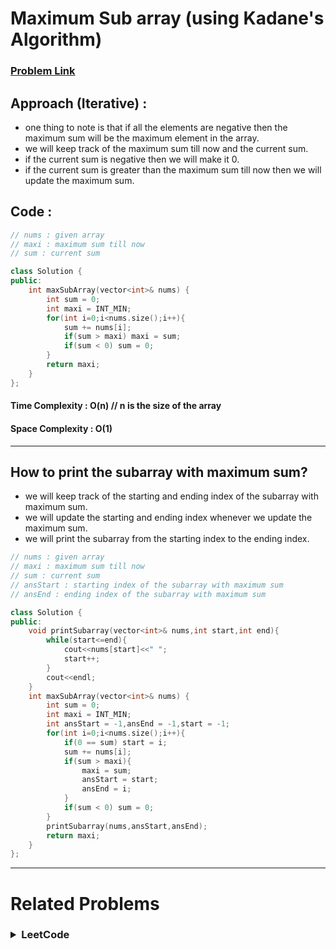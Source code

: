 #  Maximum Sub array (using Kadane's Algorithm)
### [Problem Link](https://leetcode.com/problems/maximum-subarray/)

## Approach (Iterative) : 
* one thing to note is that if all the elements are negative then the maximum sum will be the maximum element in the array.
* we will keep track of the maximum sum till now and the current sum.
* if the current sum is negative then we will make it 0.
* if the current sum is greater than the maximum sum till now then we will update the maximum sum.


## Code : 
```cpp
// nums : given array
// maxi : maximum sum till now
// sum : current sum

class Solution {
public:
    int maxSubArray(vector<int>& nums) {
        int sum = 0;
        int maxi = INT_MIN;
        for(int i=0;i<nums.size();i++){
            sum += nums[i];
            if(sum > maxi) maxi = sum;
            if(sum < 0) sum = 0;
        }
        return maxi;
    }
};
```

#### Time Complexity : O(n) // n is the size of the array
#### Space Complexity : O(1)

---

## How to print the subarray with maximum sum?
* we will keep track of the starting and ending index of the subarray with maximum sum.
* we will update the starting and ending index whenever we update the maximum sum.
* we will print the subarray from the starting index to the ending index.

```cpp
// nums : given array
// maxi : maximum sum till now
// sum : current sum
// ansStart : starting index of the subarray with maximum sum
// ansEnd : ending index of the subarray with maximum sum

class Solution {
public:
    void printSubarray(vector<int>& nums,int start,int end){
        while(start<=end){
            cout<<nums[start]<<" ";
            start++;
        }
        cout<<endl;
    }
    int maxSubArray(vector<int>& nums) {
        int sum = 0;
        int maxi = INT_MIN;
        int ansStart = -1,ansEnd = -1,start = -1;
        for(int i=0;i<nums.size();i++){
            if(0 == sum) start = i;
            sum += nums[i];
            if(sum > maxi){
                maxi = sum;  
                ansStart = start;
                ansEnd = i;
            } 
            if(sum < 0) sum = 0;
        }
        printSubarray(nums,ansStart,ansEnd);
        return maxi;
    }
};
```

---

# Related Problems

<h3>
<details>
<summary>LeetCode</summary>

> ### 1. Problem: 53. Maximum Subarray ( [Try It](https://leetcode.com/problems/maximum-subarray/) )

</details>
</h3>

<!-- 
<h3>
<details>
<summary>GFG</summary>

> ### 1. Name ( [Try It]() )

</details>
</h3> -->